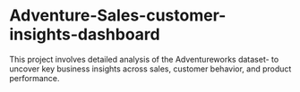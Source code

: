 # Adventure-Sales-customer-insights-dashboard
This project involves detailed analysis of the Adventureworks dataset- to uncover key business insights across sales, customer behavior, and product performance.
